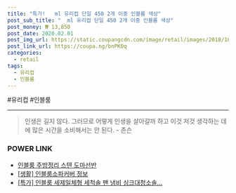 ```yaml
--- 
title: "특가!   ml 유리컵 단일 450 2개 이중 인블룸 색상" 
post_sub_title: "  ml 유리컵 단일 450 2개 이중 인블룸 색상" 
post_money: ₩ 13,850 
post_date: 2020.02.01 
post_img_url: https://static.coupangcdn.com/image/retail/images/2018/10/02/17/5/efe56d76-21bf-4e37-8d86-2432ff591164.jpg 
post_link_url: https://coupa.ng/bnPK0q 
categories: 
  - retail 
tags: 
  - 유리컵 
  - 인블룸 
--- 
```

  #유리컵 #인블룸 
<hr> 

> 인생은 길지 않다. 그러므로 어떻게 인생을 살아갈까 하고 이것 저것 생각하는 데에 많은 시간을 소비해서는 안 된다. - 존슨 


### POWER LINK

* <a href="https://blog.naver.com/fasyy4321/221792252341" target="_blank">인블룸 주방정리 스텐 도마선반</a>
* <a href="https://blog.naver.com/fasyy4321/221764223413" target="_blank"> [생활] 인블룸소파커버 정보 </a>
* <a href="https://blog.naver.com/sakai111/221792304828" target="_blank">[특가] 인블룸 세제일체형 세척솔 팬 냄비 싱크대청소솔...</a>
